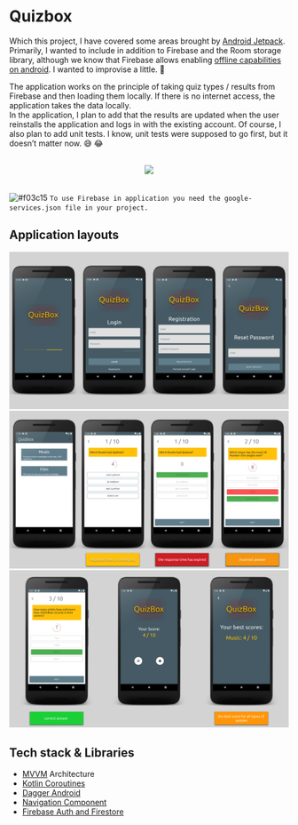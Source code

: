 # Quizbox

Which this project, I have covered some areas brought by [Android Jetpack](https://developer.android.com/jetpack). 
Primarily, I wanted to include in addition to Firebase and the Room storage library, although we know that Firebase allows enabling [offline capabilities on android](https://firebase.google.com/docs/database/android/offline-capabilities). I wanted to improvise a little. 🚀

The application works on the principle of taking quiz types / results from Firebase and then loading them locally. If there is no internet access, the application takes the data locally.
<br />
In the application, I plan to add that the results are updated when the user reinstalls the application and logs in with the existing account.
Of course, I also plan to add unit tests. I know, unit tests were supposed to go first, but it doesn’t matter now. :sweat_smile: :joy:

<br />

<div align="center">
<img src="https://img.shields.io/badge/madeby-aleksandarzek-green"/>
</div>
<br />

![#f03c15](https://via.placeholder.com/15/f03c15/000000?text=+) `To use Firebase in application you need the google-services.json file in your project.`
<br />

## Application layouts
![Quizbox view1](/images/quizview.png)
<br />
![Quizbox view2](/images/quizview2.png)
<br />
![Quizbox view3](/images/quizview3.png)


## Tech stack & Libraries 
- [MVVM](https://developer.android.com/jetpack/guide?gclid=CjwKCAjwq_D7BRADEiwAVMDdHvfBvr-S0K0zYp7kDOAvDxQoJRe6O0NMZ4gBoekFQeqOJ9ER_ilkPhoCXd4QAvD_BwE&gclsrc=aw.ds) Architecture
- [Kotlin Coroutines](https://kotlinlang.org/docs/reference/coroutines-overview.html)
- [Dagger Android](https://dagger.dev/dev-guide/android.html)
- [Navigation Component](https://developer.android.com/guide/navigation/navigation-getting-started)
- [Firebase Auth and Firestore](https://firebase.google.com/)


